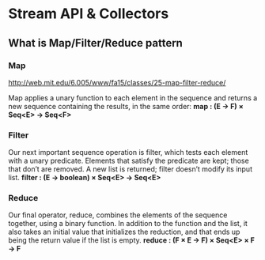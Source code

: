 # Stream API & Collectors

## What is Map/Filter/Reduce pattern

### Map

http://web.mit.edu/6.005/www/fa15/classes/25-map-filter-reduce/

Map applies a unary function to each element in the sequence and returns a new sequence containing the results, in the same order:
<b>map : (E → F) × Seq<‍E> → Seq<‍F></b>
### Filter
Our next important sequence operation is filter, which tests each element with a unary predicate. Elements that satisfy the predicate are kept; those that don’t are removed. A new list is returned; filter doesn’t modify its input list.
<b>filter : (E → boolean) × Seq<‍E> → Seq<‍E></b>
### Reduce
Our final operator, reduce, combines the elements of the sequence together, using a binary function. In addition to the function and the list, it also takes an initial value that initializes the reduction, and that ends up being the return value if the list is empty.
<b>reduce : (F × E → F) × Seq<‍E> × F → F</b>
